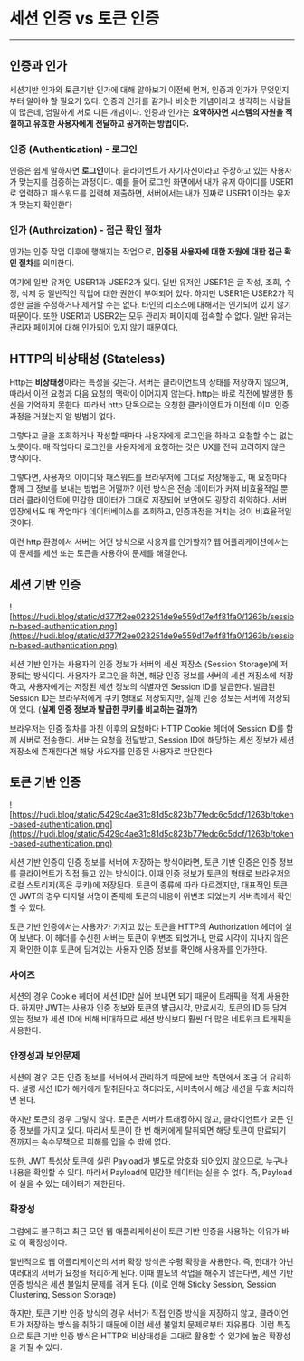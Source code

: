 # 세션 인증 vs 토큰 인증

------

## 인증과 인가

세션기반 인가와 토큰기반 인가에 대해 알아보기 이전에 먼저, 인증과 인가가 무엇인지 부터 알아야 할 필요가 있다. 인증과 인가를 같거나 비슷한 개념이라고 생각하는 사람들이 많은데, 엄밀하게 서로 다른 개념이다. 인증과 인가는 **요약하자면 시스템의 자원을 적절하고 유효한 사용자에게 전달하고 공개하는 방법이다.**

### 인증 (Authentication) - 로그인

인증은 쉽게 말하자면 **로그인**이다. 클라이언트가 자기자신이라고 주장하고 있는 사용자가 맞는지를 검증하는 과정이다. 예를 들어 로그인 화면에서 내가 유저 아이디를 USER1로 입력하고 패스워드를 입력해 제출하면, 서버에서는 내가 진짜로 USER1 이라는 유저가 맞는지 확인한다

### 인가 (Authroization) - 접근 확인 절차

인가는 인증 작업 이후에 행해지는 작업으로, **인증된 사용자에 대한 자원에 대한 접근 확인 절차**를 의미한다.

여기에 일반 유저인 USER1과 USER2가 있다. 일반 유저인 USER1은 글 작성, 조회, 수정, 삭제 등 일반적인 작업에 대한 권한이 부여되어 있다. 하지만 USER1은 USER2가 작성한 글을 수정하거나 제거할 수는 없다. 타인의 리소스에 대해서는 인가되어 있지 않기 때문이다. 또한 USER1과 USER2는 모두 관리자 페이지에 접속할 수 없다. 일반 유저는 관리자 페이지에 대해 인가되어 있지 않기 때문이다.

## HTTP의 비상태성 (Stateless)

Http는 **비상태성**이라는 특성을 갖는다. 서버는 클라이언트의 상태를 저장하지 않으며, 따라서 이전 요청과 다음 요청의 맥락이 이어지지 않는다. http는 바로 직전에 발생한 통신을 기억하지 못한다. 따라서 http 단독으로는 요청한 클라이언트가 이전에 이미 인증과정을 거쳤는지 알 방법이 없다.

그렇다고 글을 조회하거나 작성할 때마다 사용자에게 로그인을 하라고 요철할 수는 없는 노릇이다. 매 작업마다 로그인을 사용자에게 요청하는 것은 UX를 전혀 고려하지 않은 방식이다.

그렇다면, 사용자의 아이디와 패스워드를 브라우저에 그대로 저장해놓고, 매 요청마다 함께 그 정보를 보내는 방법은 어떨까? 이런 방식은 전송 데이터가 커져 비효율적일 뿐더러 클라이언트에 민감한 데이터가 그대로 저장되어 보안에도 굉장히 취약하다. 서버 입장에서도 매 작업마다 데이터베이스를 조회하고, 인증과정을 거치는 것이 비효율적일 것이다.

이런 http 환경에서 서버는 어떤 방식으로 사용자를 인가할까? 웹 어플리케이션에서는 이 문제를 세션 또는 토큰을 사용하여 문제를 해결한다.

## 세션 기반 인증

![https://hudi.blog/static/d377f2ee023251de9e559d17e4f81fa0/1263b/session-based-authentication.png](https://hudi.blog/static/d377f2ee023251de9e559d17e4f81fa0/1263b/session-based-authentication.png)

세션 기반 인가는 사용자의 인증 정보가 서버의 세션 저장소 (Session Storage)에 저장되는 방식이다. 사용자가 로그인을 하면, 해당 인증 정보를 서버의 세션 저장소에 저장하고, 사용자에게는 저장된 세션 정보의 식별자인 Session ID를 발급한다. 발급된 Session ID는 브라우저에게 쿠키 형태로 저장되지만, 실제 인증 정보는 서버에 저장되어 있다. (**실제 인증 정보과 발급한 쿠키를 비교하는 걸까?**)

브라우저는 인증 절차를 마친 이후의 요청마다 HTTP Cookie 헤더에 Session ID를 함께 서버로 전송한다. 서버는 요청을 전달받고, Session ID에 해당하는 세션 정보가 세션 저장소에 존재한다면 해당 사요자를 인증된 사용자로 판단한다

## 토큰 기반 인증

![https://hudi.blog/static/5429c4ae31c81d5c823b77fedc6c5dcf/1263b/token-based-authentication.png](https://hudi.blog/static/5429c4ae31c81d5c823b77fedc6c5dcf/1263b/token-based-authentication.png)

세션 기반 인증이 인증 정보를 서버에 저장하는 방식이라면, 토큰 기반 인증은 인증 정보를 클라이언트가 직접 들고 있는 방식이다. 이때 인증 정보가 토큰의 형태로 브라우저의 로컬 스토리지(혹은 쿠키)에 저장된다. 토큰의 종류에 따라 다르겠지만, 대표적인 토큰인 JWT의 경우 디지털 서명이 존재해 토큰의 내용이 위변조 되었는지 서버측에서 확인할 수 있다.

토큰 기반 인증에서는 사용자가 가지고 있는 토큰을 HTTP의 Authorization 헤더에 실어 보낸다. 이 헤더를 수신한 서버는 토큰이 위변조 되었거나, 만료 시각이 지나지 않은지 확인한 이후 토큰에 담겨있는 사용자 인증 정보를 확인해 사용자를 인가한다.

### 사이즈

세션의 경우 Cookie 헤더에 세션 ID만 실어 보내면 되기 때문에 트래픽을 적게 사용한다. 하지만 JWT는 사용자 인증 정보와 토큰의 발급시각, 만료시각, 토큰의 ID 등 담겨 있는 정보가 세션 ID에 비해 비대하므로 세션 방식보다 훨씬 더 많은 네트워크 트래픽을 사용한다.

### 안정성과 보안문제

세션의 경우 모든 인증 정보를 서버에서 관리하기 때문에 보안 측면에서 조금 더 유리하다. 설령 세션 ID가 해커에게 탈취된다고 하더라도, 서버측에서 해당 세션을 무효 처리하면 된다.

하지만 토큰의 경우 그렇지 않다. 토큰은 서버가 트래킹하지 않고, 클라이언트가 모든 인증 정보를 가지고 있다. 따라서 토큰이 한 번 해커에게 탈취되면 해당 토큰이 만료되기 전까지는 속수무책으로 피해를 입을 수 밖에 없다.

또한, JWT 특성상 토큰에 실린 Payload가 별도로 암호화 되어있지 않으므로, 누구나 내용을 확인할 수 있다. 따라서 Payload에 민감한 데이터는 실을 수 없다. 즉, Payload에 실을 수 있는 데이터가 제한된다.

### 확장성

그럼에도 불구하고 최근 모던 웹 애플리케이션이 토큰 기반 인증을 사용하는 이유가 바로 이 확장성이다.

일반적으로 웹 어플리케이션의 서버 확장 방식은 수평 확장을 사용한다. 즉, 한대가 아닌 여러대의 서버가 요청을 처리하게 된다. 이때 별도의 작업을 해주지 않는다면, 세션 기반 인증 방식은 세션 불일치 문제를 겪게 된다.  (이로 인해 Sticky Session, Session Clustering, Session Storage)

하지만, 토큰 기반 인증 방식의 경우 서버가 직접 인증 방식을 저장하지 않고, 클라이언트가 저장하는 방식을 취하기 때문에 이런 세션 불일치 문제로부터 자유롭다. 이런 특징으로 토큰 기반 인증 방식은 HTTP의 비상태성을 그대로 활용할 수 있기에 높은 확장성을 가질 수 있다.